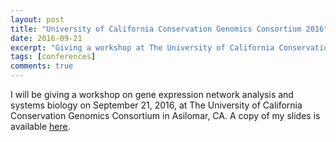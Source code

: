 ```yaml
---
layout: post
title: "University of California Conservation Genomics Consortium 2016"
date: 2016-09-21
excerpt: "Giving a workshop at The University of California Conservation Genomics Consortium in Asilomar, CA"
tags: [conferences]
comments: true
---
```


I will be giving a workshop on gene expression network analysis and systems biology on September 21, 2016, at The University of California Conservation Genomics Consortium in Asilomar, CA. A copy of my slides is available [here](https://drive.google.com/open?id=1krwLMziRDRAEOg8Yo3sh6TfH03Jb1-KQ).


